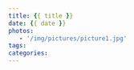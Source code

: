 ```yaml
---
title: {{ title }}
date: {{ date }}
photos:
   - '/img/pictures/picture1.jpg'
tags:
categories:
---
```

